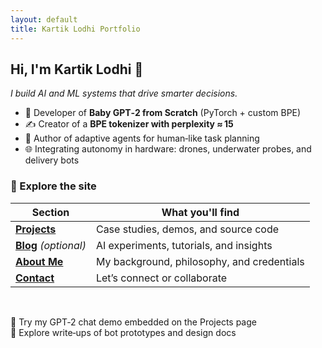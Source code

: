 ```yaml
---
layout: default
title: Kartik Lodhi Portfolio
---
```


## Hi, I'm **Kartik Lodhi** 👋

_I build AI and ML systems that drive smarter decisions._

- 🚀 Developer of **Baby GPT‑2 from Scratch** (PyTorch + custom BPE)
- ✍️ Creator of a **BPE tokenizer with perplexity ≈ 15**
- 🤖 Author of adaptive agents for human‑like task planning
- 🌐 Integrating autonomy in hardware: drones, underwater probes, and delivery bots

### 🚀 Explore the site

| Section | What you'll find |
|--------|------------------|
| [**Projects**](/projects/) | Case studies, demos, and source code |
| [**Blog**](/blog/) *(optional)* | AI experiments, tutorials, and insights |
| [**About Me**](/about/) | My background, philosophy, and credentials |
| [**Contact**](/contact/) | Let’s connect or collaborate |

<br />

**🔹** Try my GPT‑2 chat demo embedded on the Projects page  
**🔹** Explore write‑ups of bot prototypes and design docs  

<!-- Note: Remove any filename or extraneous text BEFORE the first "---" -->
